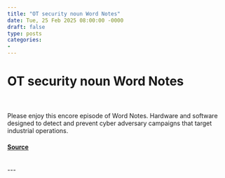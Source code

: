 ```yaml
---
title: "OT security noun Word Notes"
date: Tue, 25 Feb 2025 08:00:00 -0000
draft: false
type: posts
categories: 
- 
---
```

# OT security noun Word Notes

<br/>

<br/>
Please enjoy this encore episode of Word Notes. Hardware and software designed to detect and prevent cyber adversary campaigns that target industrial operations.

#### [Source](https://thecyberwire.com/podcasts/word-notes/72/notes)

<br/>
---
